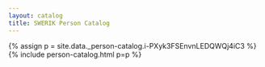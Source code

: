 ```yaml
---
layout: catalog
title: SWERIK Person Catalog
---
```

{% assign p = site.data._person-catalog.i-PXyk3FSEnvnLEDQWQj4iC3 %}
{% include person-catalog.html p=p %}


